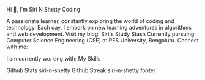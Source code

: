 Hi 👋, I'm Siri N Shetty
Coding

A passionate learner, constantly exploring the world of coding and technology.
Each day, I embark on new learning adventures in algorithms and web development.
Visit my blog: Siri's Study Stash
Currently pursuing Computer Science Engineering (CSE) at PES University, Bengaluru.
Connect with me:
  

I am currently working with:
My Skills


Github Stats
siri-n-shetty
Github Streak
siri-n-shetty
footer
